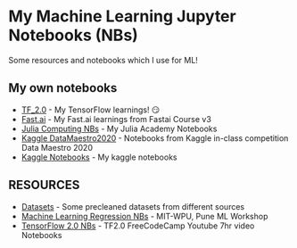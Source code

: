 # My Machine Learning Jupyter Notebooks (NBs)
Some resources and notebooks which I use for ML!

## My own notebooks
- [TF_2.0](/TF_2.0) - My TensorFlow learnings! :smirk:
- [Fast.ai](/Fast.ai) - My Fast.ai learnings from Fastai Course v3
- [Julia Computing NBs](/Julia_Computing_NB) - My Julia Academy Notebooks
- [Kaggle DataMaestro2020](/Kaggle-DataMaestro2020) - Notebooks from Kaggle in-class competition Data Maestro 2020
- [Kaggle Notebooks](/OT_KaggleKernals) - My kaggle notebooks

## RESOURCES
- [Datasets](/datasets) - Some precleaned datasets from different sources
- [Machine Learning Regression NBs](/RESOURCES/ML_Regression) - MIT-WPU, Pune ML Workshop
- [TensorFlow 2.0 NBs](/RESOURCES/TF_2.0_Colab_Books) - TF2.0 FreeCodeCamp Youtube 7hr video Notebooks
